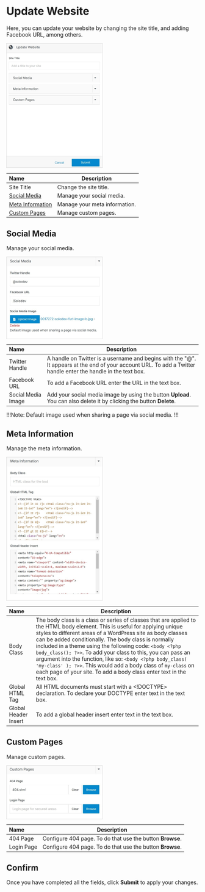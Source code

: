 # Update Website

Here, you can update your website by changing the site title, and adding Facebook URL, among others.

<img src="../../../images/websites-update3.jpg" alt="websites-update3" style="width: 50%; display: block"></a>

**Name** | **Description** 
:--- | ---
Site Title | Change the site title.
[Social Media](http://www.cms.solodev.net/workspace/websites/update-website/#social-media) | Manage your social media.
[Meta Information](http://www.cms.solodev.net/workspace/websites/update-website/#meta-information) | Manage your meta information.
[Custom Pages](http://www.cms.solodev.net/workspace/websites/update-website/#custom-pages) | Manage custom pages.

## Social Media

Manage your social media.

<img src="../../../images/websites-update3.1.jpg" alt="websites-update3.1" style="width: 50%; display: block"></a>

**Name** | **Description** 
:--- | ---
Twitter Handle | A handle on Twitter is a username and begins with the "@". It appears at the end of your account URL. To add a Twitter handle enter the handle in the text box.
Facebook URL | To add a Facebook URL enter the URL in the text box.
Social Media Image | Add your social media image by using the button **Upload**. You can also delete it by clicking the button **Delete**.

!!!Note:
Default image used when sharing a page via social media.
!!!

## Meta Information
 
Manage the meta information. 
 
<img src="../../../images/websites-update3.2.jpg" alt="websites-update3.2" style="width: 50%; display: block"></a>

**Name** | **Description** 
:--- | ---
Body Class | The body class is a class or series of classes that are applied to the HTML body element. This is useful for applying unique styles to different areas of a WordPress site as body classes can be added conditionally. The body class is normally included in a theme using the following code: ```<body <?php body_class(); ?>>```. To add your class to this, you can pass an argument into the function, like so: ```<body <?php body_class( 'my-class' ); ?>>```. This would add a body class of ```my-class``` on each page of your site. To add a body class enter text in the text box.
Global HTML Tag | All HTML documents must start with a <!DOCTYPE> declaration. To declare your DOCTYPE enter text in the text box.
Global Header Insert | To add a global header insert enter text in the text box.

## Custom Pages

Manage custom pages.

<img src="../../../images/websites-update3.3.jpg" alt="websites-update3.3" style="width: 50%; display: block"></a>

**Name** | **Description** 
:--- | ---
404 Page | Configure 404 page. To do that use the button **Browse**.
Login Page | Configure 404 page. To do that use the button **Browse**.

## Confirm

Once you have completed all the fields, click **Submit** to apply your changes. 
